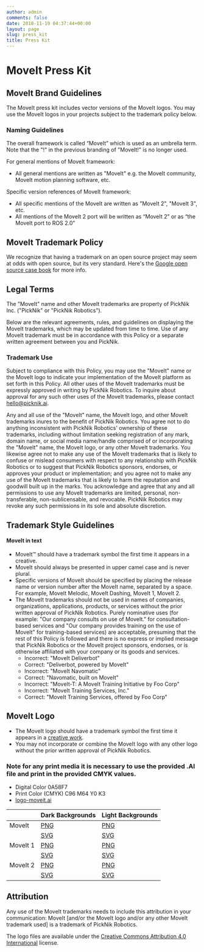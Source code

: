 ```yaml
---
author: admin
comments: false
date: 2018-11-19 04:37:44+00:00
layout: page
slug: press_kit
title: Press Kit
---
```

# MoveIt Press Kit

## MoveIt Brand Guidelines

The MoveIt press kit includes vector versions of the MoveIt logos. You may use the MoveIt logos in your projects subject to the trademark policy below.

### Naming Guidelines

The overall framework is called “MoveIt” which is used as an umbrella term. Note that the "!" in the previous branding of "MoveIt!" is no longer used.

For general mentions of MoveIt framework:

- All general mentions are written as "MoveIt" e.g. the MoveIt community, MoveIt motion planning software, etc.

Specific version references of MoveIt framework:

- All specific mentions of the MoveIt are written as "MoveIt 2", "MoveIt 3", etc.
- All mentions of the MoveIt 2 port will be written as “MoveIt 2” or as “the MoveIt port to ROS 2.0"

## MoveIt Trademark Policy

We recognize that having a trademark on an open source project may seem at odds with open source, but its very standard. Here's the  [Google open source case book](https://google.github.io/opencasebook/trademarks/) for more info.

## Legal Terms

The "MoveIt" name and other MoveIt trademarks are property of PickNik Inc. ("PickNik" or "PickNik Robotics").

Below are the relevant agreements, rules, and guidelines on displaying the MoveIt trademarks, which may be updated from time to time. Use of any MoveIt trademark must be in accordance with this Policy or a separate written agreement between you and PickNik.

### Trademark Use

Subject to compliance with this Policy, you may use the "MoveIt" name or the MoveIt logo to indicate your implementation of the MoveIt platform as set forth in this Policy. All other uses of the MoveIt trademarks must be expressly approved in writing by PickNik Robotics. To inquire about approval for any such other uses of the MoveIt trademarks, please contact hello@picknik.ai.

Any and all use of the "MoveIt" name, the MoveIt logo, and other MoveIt trademarks inures to the benefit of PickNik Robotics. You agree not to do anything inconsistent with PickNik Robotics' ownership of these trademarks, including without limitation seeking registration of any mark, domain name, or social media name/handle comprised of or incorporating the "MoveIt" name, the MoveIt logo, or any other MoveIt trademarks. You likewise agree not to make any use of the MoveIt trademarks that is likely to confuse or mislead consumers with respect to any relationship with PickNik Robotics or to suggest that PickNik Robotics sponsors, endorses, or approves your product or implementation; and you agree not to make any use of the MoveIt trademarks that is likely to harm the reputation and goodwill built up in the marks. You acknowledge and agree that any and all permissions to use any MoveIt trademarks are limited, personal, non-transferable, non-sublicensable, and revocable. PickNik Robotics may revoke any such permissions in its sole and absolute discretion.


## Trademark Style Guidelines

#### MoveIt in text


*   MoveIt™ should have a trademark symbol the first time it appears in a creative.
*   MoveIt should always be presented in upper camel case and is never plural.
*   Specific versions of MoveIt should be specified by placing the release name or version number after the MoveIt name, separated by a space. For example, MoveIt Melodic, MoveIt Dashing, MoveIt 1, MoveIt 2.
*   The MoveIt trademarks should not be used in names of companies, organizations, applications, products, or services without the prior written approval of PickNik Robotics. Purely nominative uses (for example: "Our company consults on use of MoveIt." for consultation-based services and "Our company provides training on the use of MoveIt" for training-based services) are acceptable, presuming that the rest of this Policy is followed and there is no express or implied message that PickNik Robotics or the MoveIt project sponsors, endorses, or is otherwise affiliated with your company or its goods and services.
    *   Incorrect: "MoveIt Deliverbot"
    *   Correct: "Deliverbot, powered by MoveIt"
    *   Incorrect: "MoveIt Navomatic"
    *   Correct: "Navomatic, built on MoveIt"
    *   Incorrect: "MoveIt-T: A MoveIt Training Initiative by Foo Corp"
    *   Incorrect: "MoveIt Training Services, Inc."
    *   Correct: "MoveIt Training Services, offered by Foo Corp"


## MoveIt Logo


*   The MoveIt logo should have a trademark symbol the first time it appears in a [creative work](https://en.wikipedia.org/wiki/creative_work).
*   You may not incorporate or combine the MoveIt logo with any other logo without the prior written approval of PickNik Robotics.

### Note for any print media it is necessary to use the provided .AI file and print in the provided CMYK values. ###

*   Digital Color 0A58F7
*   Print Color (CMYK) C96 M64 Y0 K3
*   [logo-moveit.ai](https://moveit.ros.org/assets/logo/logo-moveit.ai)


<table class="table table-striped table--moveit-status-update">
  <thead>
    <tr>
      <th>&nbsp;</th>
      <th>Dark Backgrounds</th>
      <th>Light Backgrounds</th>
    </tr>
  </thead>
  <tbody>
    <tr>
      <td>MoveIt</td>
      <td> <a href="https://moveit.ros.org/assets/logo/moveit_logo-white.png">PNG</a> </td>
      <td><a href="https://moveit.ros.org/assets/logo/moveit_logo-black.png">PNG</a></td>
    </tr>
    <tr>
      <td></td>
      <td><a href="https://moveit.ros.org/assets/logo/moveit_logo-white.svg">SVG</a></td>
      <td> <a href="https://moveit.ros.org/assets/logo/moveit_logo-black.svg">SVG</a> </td>
    </tr>
    <tr>
      <td>MoveIt 1</td>
      <td> <a href="https://moveit.ros.org/assets/logo/moveit1/moveit_logo-white.png">PNG</a> </td>
      <td><a href="https://moveit.ros.org/assets/logo/moveit1/moveit_logo-black.png">PNG</a></td>
    </tr>
    <tr>
      <td></td>
      <td> <a href="https://moveit.ros.org/assets/logo/moveit1/moveit_logo-white.svg">SVG</a> </td>
      <td><a href="https://moveit.ros.org/assets/logo/moveit1/moveit_logo-black.svg">SVG</a></td>
    </tr>
    <tr>
      <td>MoveIt 2</td>
      <td> <a href="https://moveit.ros.org/assets/logo/moveit2/moveit_logo-white.png">PNG</a> </td>
      <td><a href="https://moveit.ros.org/assets/logo/moveit2/moveit_logo-black.png">PNG</a></td>
    </tr>
    <tr>
      <td></td>
      <td> <a href="https://moveit.ros.org/assets/logo/moveit2/moveit_logo-white.svg">SVG</a> </td>
      <td><a href="https://moveit.ros.org/assets/logo/moveit2/moveit_logo-black.svg">SVG</a></td>
    </tr>
    </tbody>
  </table>


## **Attribution** ##

Any use of the MoveIt trademarks needs to include this attribution in your communication: MoveIt [and/or the MoveIt logo and/or any other MoveIt trademark used] is a trademark of PickNik Robotics.

The logo files are available under the [Creative Commons Attribution 4.0 International](https://creativecommons.org/licenses/by/4.0/) license.
